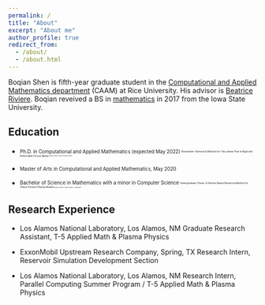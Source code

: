 ```yaml
---
permalink: /
title: "About"
excerpt: "About me"
author_profile: true
redirect_from: 
  - /about/
  - /about.html
---
```


Boqian Shen is fifth-year graduate student in the [Computational and Applied Mathematics department](https://www.caam.rice.edu/) (CAAM) at Rice University. His advisor is [Beatrice Riviere](https://profiles.rice.edu/faculty/beatrice-riviere). Boqian reveived a BS in [mathematics](https://math.iastate.edu/) in 2017 from the Iowa State University.



## Education
* <sub><sup>Ph.D. in Computational and Applied Mathematics (expected May 2022)<sub><sup>
  <sub><sup>Dissertation: Numerical Methods for Two-phase Flow in Rigid and Deformable Porous Media<sub><sup>
  <sub><sup>Research Advisor: Professor Beatrice Riviere<sub><sup>

* <sub><sup>Master of Arts in Computational and Applied Mathematics, May 2020<sub><sup>

* <sub><sup>Bachelor of Science in Mathematics with a minor in Computer Science<sub><sup>
  <sub><sup>Undergraduate Thesis: A Particle-Based Numerical Method for Vlasov-Poisson Plasma Models<sub><sup>
  <sub><sup>Research Advisor: Professor James A. Rossmanith<sub><sup>


## Research Experience
* Los Alamos National Laboratory, Los Alamos, NM
  Graduate Research Assistant, T-5 Applied Math & Plasma Physics

* ExxonMobil Upstream Research Company, Spring, TX
  Research Intern, Reservoir Simulation Development Section

* Los Alamos National Laboratory, Los Alamos, NM
  Research Intern, Parallel Computing Summer Program / T-5 Applied Math & Plasma Physics